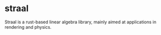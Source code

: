 # straal
Straal is a rust-based linear algebra library, mainly aimed at applications in rendering and physics.
